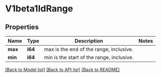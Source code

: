 # V1beta1IdRange

## Properties

Name | Type | Description | Notes
------------ | ------------- | ------------- | -------------
**max** | **i64** | max is the end of the range, inclusive. | 
**min** | **i64** | min is the start of the range, inclusive. | 

[[Back to Model list]](../README.md#documentation-for-models) [[Back to API list]](../README.md#documentation-for-api-endpoints) [[Back to README]](../README.md)


